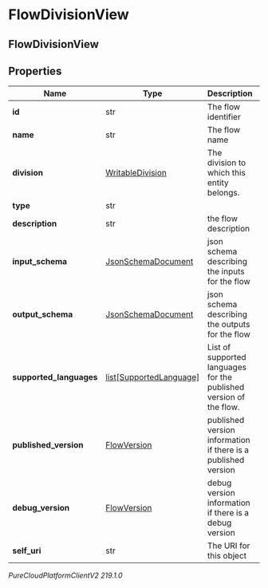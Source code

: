 # FlowDivisionView

## FlowDivisionView

## Properties

|Name | Type | Description | Notes|
|------------ | ------------- | ------------- | -------------|
| **id** | str | The flow identifier | [optional] |
| **name** | str | The flow name | |
| **division** | [WritableDivision](WritableDivision) | The division to which this entity belongs. | [optional] |
| **type** | str |  | [optional] |
| **description** | str | the flow description | [optional] |
| **input_schema** | [JsonSchemaDocument](JsonSchemaDocument) | json schema describing the inputs for the flow | [optional] |
| **output_schema** | [JsonSchemaDocument](JsonSchemaDocument) | json schema describing the outputs for the flow | [optional] |
| **supported_languages** | [list[SupportedLanguage]](SupportedLanguage) | List of supported languages for the published version of the flow. | [optional] |
| **published_version** | [FlowVersion](FlowVersion) | published version information if there is a published version | [optional] |
| **debug_version** | [FlowVersion](FlowVersion) | debug version information if there is a debug version | [optional] |
| **self_uri** | str | The URI for this object | [optional] |



_PureCloudPlatformClientV2 219.1.0_
